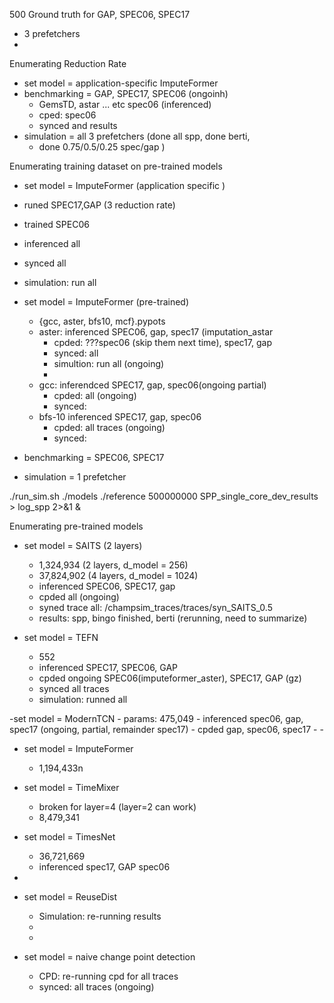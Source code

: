 500 Ground truth for GAP, SPEC06, SPEC17
- 3 prefetchers
-
Enumerating Reduction Rate
- set model = application-specific ImputeFormer
- benchmarking = GAP, SPEC17, SPEC06 (ongoinh)
	- GemsTD, astar ... etc spec06 (inferenced)
	- cped: spec06
	- synced and results
- simulation = all 3 prefetchers (done all spp, done berti,
	- done 0.75/0.5/0.25 spec/gap )

Enumerating training dataset on pre-trained models
- set model = ImputeFormer (application specific	)
- runed SPEC17,GAP (3 reduction rate)
- trained SPEC06 
- inferenced all
- synced all
- simulation: run all

- set model = ImputeFormer (pre-trained)
	- {gcc, aster, bfs10, mcf}.pypots	
	- aster: inferenced  SPEC06, gap, spec17 (imputation_astar		
		- cpded: ???spec06 (skip them next time), spec17, gap
		- synced: all
		- simultion: run all (ongoing) 
		- 
	- gcc: inferendced SPEC17, gap, spec06(ongoing partial)
		- cpded: all (ongoing)
		- synced: 
	- bfs-10 inferenced SPEC17, gap, spec06
		- cpded:  all traces (ongoing)
		- synced:

- benchmarking = SPEC06, SPEC17
- simulation = 1 prefetcher

./run_sim.sh ./models ./reference 500000000 SPP_single_core_dev_results > log_spp 2>&1 &

Enumerating pre-trained models
- set model = SAITS (2 layers)
	- 1,324,934 (2 layers, d_model = 256)
	- 37,824,902 (4 layers, d_model = 1024)
	- inferenced SPEC06, SPEC17, gap
	- cpded all (ongoing)
	- syned trace all: /champsim_traces/traces/syn_SAITS_0.5
	- results: spp, bingo finished, berti (rerunning, need to summarize)
	
- set model = TEFN
	- 552
	- inferenced SPEC17, SPEC06, GAP
	- cpded ongoing SPEC06(imputeformer_aster), SPEC17, GAP (gz)
	- synced all traces
	- simulation:  runned all

-set model = ModernTCN
	- params:  475,049
	- inferenced spec06, gap, spec17 (ongoing, partial, remainder spec17)
	- cpded gap, spec06, spec17
	- 
	- 
- set model = ImputeFormer 
	- 1,194,433n
- set model = TimeMixer
	- broken for layer=4 (layer=2 can work)
	- 8,479,341


- set model = TimesNet
	- 36,721,669
	- inferenced spec17, GAP spec06
-

- set model = ReuseDist
	- Simulation: re-running results
	- 
	- 
- set model = naive change point detection
	- CPD: re-running cpd for all traces
	- synced: all traces (ongoing)
<!--stackedit_data:
eyJoaXN0b3J5IjpbOTU3NzYwNzIyLDE5NzQxNjEyMDIsLTEzNj
I3MTI5OTEsLTM1MjY1ODUwNiwyMTQwNTQwNDI0LC0xODE4MTg1
NjI4LDEwMTE3ODQ4MDEsMTQ5NTkzNzI3NiwtMTMyODQ0OTQ0OC
wtMTM2NjMyMDI2OCwtODI0ODc5NzM4LC0xMzY2MzIwMjY4LC03
MjAyNTIwMzcsNDk5ODI1NDUzLC0xNTE0NzY2Miw0NjI3MTUyMz
AsMjEzNzU3MjE3MywtMTM3NjMwOTQyNiwxODE1NjQxODM4LDk5
NTgxNjQ1M119
-->